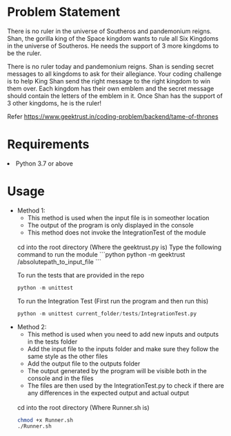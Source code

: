 # Problem Statement

There is no ruler in the universe of Southeros and pandemonium reigns. Shan, the gorilla king of the Space kingdom wants to rule all Six Kingdoms in the universe of Southeros. He needs the support of 3 more kingdoms to be the ruler.

There is no ruler today and pandemonium reigns. Shan is sending secret messages to all kingdoms to ask for their allegiance. Your coding challenge is to help King Shan send the right message to the right kingdom to win them over. Each kingdom has their own emblem and the secret message should contain the letters of the emblem in it. Once Shan has the support of 3 other kingdoms, he is the ruler!

Refer https://www.geektrust.in/coding-problem/backend/tame-of-thrones

# Requirements

<li>Python 3.7 or above</li>

# Usage

<ul>
<li>
Method 1:
<ul>
<li>This method is used when the input file is in someother location</li>
<li>The output of the program is only displayed in the console</li>
<li>This method does not invoke the IntegrationTest of the module</li>
</ul>
<br>
cd into the root directory (Where the geektrust.py is)
Type the following command to run the module
```python
python -m geektrust /absolutepath_to_input_file
```

To run the tests that are provided in the repo
```python
python -m unittest
```
To run the Integration Test (First run the program and then run this)
```python
python -m unittest current_folder/tests/IntegrationTest.py
```
</li>
<li>
Method 2:
<ul>
<li>This method is used when you need to add new inputs and outputs in the tests folder</li>
<li>Add the input file to the inputs folder and make sure they follow the same style as the other files</li>
<li>Add the output file to the outputs folder</li>
<li>The output generated by the program will be visible both in the console and in the files</li>
<li>The files are then used by the IntegrationTest.py to check if there are any differences
in the expected output and actual output</li>
</ul>
<br>
cd into the root directory (Where Runner.sh is)

```bash
chmod +x Runner.sh 
./Runner.sh
```
</li>
</ul>